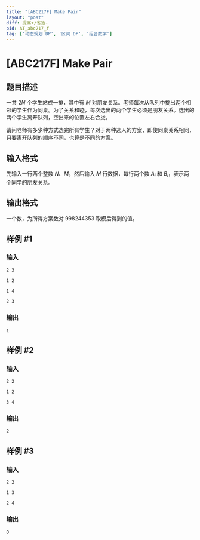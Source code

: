 ```yaml
---
title: "[ABC217F] Make Pair"
layout: "post"
diff: 提高+/省选-
pid: AT_abc217_f
tag: ['动态规划 DP', '区间 DP', '组合数学']
---
```


# [ABC217F] Make Pair

## 题目描述

一共 $2N$ 个学生站成一排，其中有 $M$ 对朋友关系。老师每次从队列中挑出两个相邻的学生作为同桌。为了关系和睦，每次选出的两个学生必须是朋友关系。选出的两个学生离开队列，空出来的位置左右合拢。

请问老师有多少种方式选完所有学生？对于两种选人的方案，即使同桌关系相同，只要离开队列的顺序不同，也算是不同的方案。

## 输入格式

先输入一行两个整数 $N$、$M$，然后输入 $M$ 行数据，每行两个数 $A_i$ 和 $B_i$，表示两个同学的朋友关系。

## 输出格式

一个数，为所得方案数对 $998244353$ 取模后得到的值。

## 样例 #1

### 输入

```
2 3
1 2
1 4
2 3
```

### 输出

```
1
```

## 样例 #2

### 输入

```
2 2
1 2
3 4
```

### 输出

```
2
```

## 样例 #3

### 输入

```
2 2
1 3
2 4
```

### 输出

```
0
```

